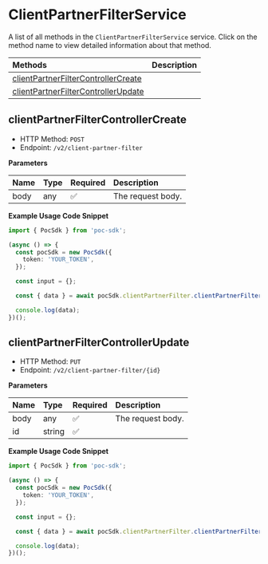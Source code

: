 # ClientPartnerFilterService

A list of all methods in the `ClientPartnerFilterService` service. Click on the method name to view detailed information about that method.

| Methods                                                                     | Description |
| :-------------------------------------------------------------------------- | :---------- |
| [clientPartnerFilterControllerCreate](#clientpartnerfiltercontrollercreate) |             |
| [clientPartnerFilterControllerUpdate](#clientpartnerfiltercontrollerupdate) |             |

## clientPartnerFilterControllerCreate

- HTTP Method: `POST`
- Endpoint: `/v2/client-partner-filter`

**Parameters**

| Name | Type | Required | Description       |
| :--- | :--- | :------- | :---------------- |
| body | any  | ✅       | The request body. |

**Example Usage Code Snippet**

```typescript
import { PocSdk } from 'poc-sdk';

(async () => {
  const pocSdk = new PocSdk({
    token: 'YOUR_TOKEN',
  });

  const input = {};

  const { data } = await pocSdk.clientPartnerFilter.clientPartnerFilterControllerCreate(input);

  console.log(data);
})();
```

## clientPartnerFilterControllerUpdate

- HTTP Method: `PUT`
- Endpoint: `/v2/client-partner-filter/{id}`

**Parameters**

| Name | Type   | Required | Description       |
| :--- | :----- | :------- | :---------------- |
| body | any    | ✅       | The request body. |
| id   | string | ✅       |                   |

**Example Usage Code Snippet**

```typescript
import { PocSdk } from 'poc-sdk';

(async () => {
  const pocSdk = new PocSdk({
    token: 'YOUR_TOKEN',
  });

  const input = {};

  const { data } = await pocSdk.clientPartnerFilter.clientPartnerFilterControllerUpdate('id', input);

  console.log(data);
})();
```

<!-- This file was generated by liblab | https://liblab.com/ -->
